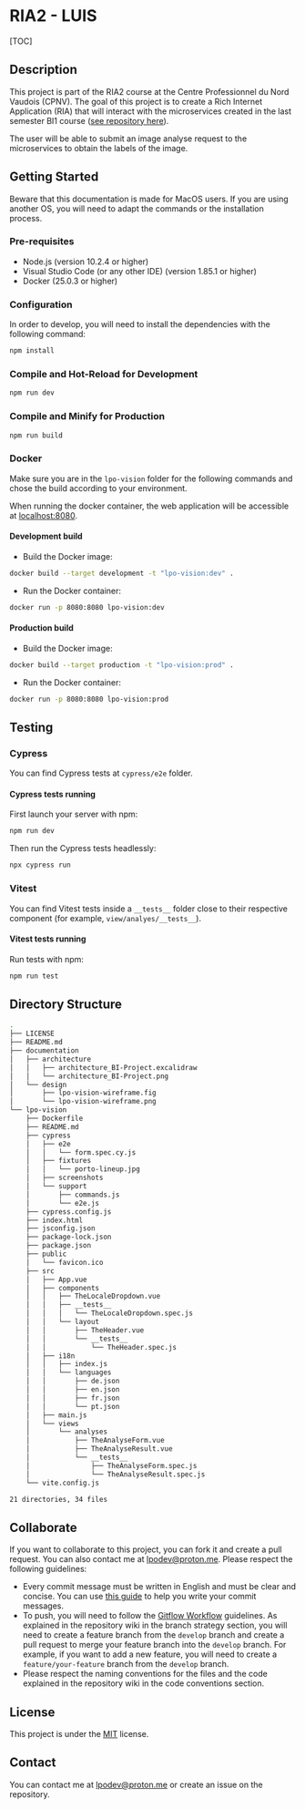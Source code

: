 # RIA2 - LUIS

[TOC]

## Description

This project is part of the RIA2 course at the Centre Professionnel du Nord Vaudois (CPNV). The goal of this project is to create a Rich Internet Application (RIA) that will interact with the microservices created in the last semester BI1 course ([see repository here](https://github.com/lpodev/BI-Project)).

The user will be able to submit an image analyse request to the microservices to obtain the labels of the image.

## Getting Started

Beware that this documentation is made for MacOS users. If you are using another OS, you will need to adapt the commands or the installation process.

### Pre-requisites

- Node.js (version 10.2.4 or higher)
- Visual Studio Code (or any other IDE) (version 1.85.1 or higher)
- Docker (25.0.3 or higher)

### Configuration

In order to develop, you will need to install the dependencies with the following command:

```bash
npm install
```

### Compile and Hot-Reload for Development

```sh
npm run dev
```

### Compile and Minify for Production

```sh
npm run build
```

### Docker

Make sure you are in the `lpo-vision` folder for the following commands and chose the build according to your environment.

When running the docker container, the web application will be accessible at [localhost:8080](http://localhost:8080).

#### Development build

- Build the Docker image:

```bash
docker build --target development -t "lpo-vision:dev" .
```

- Run the Docker container:

```bash
docker run -p 8080:8080 lpo-vision:dev
```

#### Production build

- Build the Docker image:

```bash
docker build --target production -t "lpo-vision:prod" .
```

- Run the Docker container:

```bash
docker run -p 8080:8080 lpo-vision:prod
```

## Testing

### Cypress

You can find Cypress tests at `cypress/e2e` folder.

#### Cypress tests running

First launch your server with npm:

```bash
npm run dev
````

Then run the Cypress tests headlessly:

```bash
npx cypress run
```

### Vitest

You can find Vitest tests inside a `__tests__` folder close to their respective component (for example, `view/analyes/__tests__`).

#### Vitest tests running

Run tests with npm:

```bash
npm run test
```

## Directory Structure

```bash
.
├── LICENSE
├── README.md
├── documentation
│   ├── architecture
│   │   ├── architecture_BI-Project.excalidraw
│   │   └── architecture_BI-Project.png
│   └── design
│       ├── lpo-vision-wireframe.fig
│       └── lpo-vision-wireframe.png
└── lpo-vision
    ├── Dockerfile
    ├── README.md
    ├── cypress
    │   ├── e2e
    │   │   └── form.spec.cy.js
    │   ├── fixtures
    │   │   └── porto-lineup.jpg
    │   ├── screenshots
    │   └── support
    │       ├── commands.js
    │       └── e2e.js
    ├── cypress.config.js
    ├── index.html
    ├── jsconfig.json
    ├── package-lock.json
    ├── package.json
    ├── public
    │   └── favicon.ico
    ├── src
    │   ├── App.vue
    │   ├── components
    │   │   ├── TheLocaleDropdown.vue
    │   │   ├── __tests__
    │   │   │   └── TheLocaleDropdown.spec.js
    │   │   └── layout
    │   │       ├── TheHeader.vue
    │   │       └── __tests__
    │   │           └── TheHeader.spec.js
    │   ├── i18n
    │   │   ├── index.js
    │   │   └── languages
    │   │       ├── de.json
    │   │       ├── en.json
    │   │       ├── fr.json
    │   │       └── pt.json
    │   ├── main.js
    │   └── views
    │       └── analyses
    │           ├── TheAnalyseForm.vue
    │           ├── TheAnalyseResult.vue
    │           └── __tests__
    │               ├── TheAnalyseForm.spec.js
    │               └── TheAnalyseResult.spec.js
    └── vite.config.js

21 directories, 34 files
```

## Collaborate

If you want to collaborate to this project, you can fork it and create a pull request. You can also contact me at [lpodev@proton.me](mailto:lpodev@proton.me). Please respect the following guidelines:

- Every commit message must be written in English and must be clear and concise. You can use [this guide](https://chris.beams.io/posts/git-commit/) to help you write your commit messages.
- To push, you will need to follow the [Gitflow Workflow](https://www.atlassian.com/git/tutorials/comparing-workflows/gitflow-workflow) guidelines. As explained in the repository wiki in the branch strategy section, you will need to create a feature branch from the `develop` branch and create a pull request to merge your feature branch into the `develop` branch. For example, if you want to add a new feature, you will need to create a `feature/your-feature` branch from the `develop` branch.
- Please respect the naming conventions for the files and the code explained in the repository wiki in the code conventions section.

## License

This project is under the [MIT](/LICENSE) license.

## Contact

You can contact me at [lpodev@proton.me](mailto:lpodev@proton.me) or create an issue on the repository.
